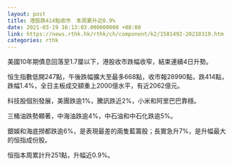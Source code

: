 ```yaml
---
layout: post
title: 港股跌414點收市　本周累升近0.9%
date: 2021-03-19 16:13:03.000000000 +08:00
link: https://news.rthk.hk/rthk/ch/component/k2/1581492-20210319.htm
categories: rthk
---
```


美國10年期債息回落至1.7厘以下，港股收市跌幅收窄，結束連續4日升勢。

恒生指數低開247點，午後跌幅擴大至最多668點，收市報28990點，跌414點，跌幅1.4%，全日主板成交額重上2000億水平，有近2062億元。

科技股個別發展，美團跌逾1%，騰訊跌近2%，小米和阿里巴巴靠穩。

三桶油跌勢顯著，中海油跌逾4%，中石油和中石化跌逾5%。

銀娛和海底撈都跌逾6%，是表現最差的兩隻藍籌股；長實急升7%，是升幅最大的恒指成份股。

恒指本周累計升251點，升幅近0.9%。
